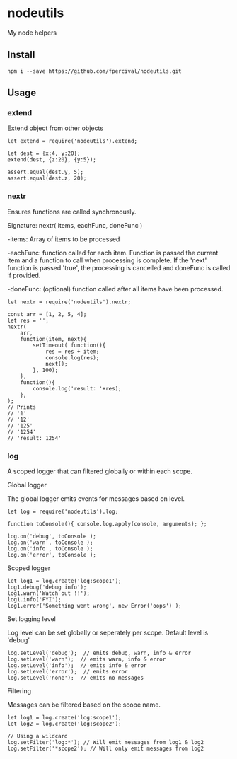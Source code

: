# nodeutils
My node helpers

## Install

    npm i --save https://github.com/fpercival/nodeutils.git

## Usage

### extend
Extend object from other objects

    let extend = require('nodeutils').extend;

    let dest = {x:4, y:20};
    extend(dest, {z:20}, {y:5});

    assert.equal(dest.y, 5);
    assert.equal(dest.z, 20);


### nextr
Ensures functions are called synchronously.

Signature: nextr( items, eachFunc, doneFunc )

-items: Array of items to be processed

-eachFunc: function called for each item. Function is passed the current item and a function to call when processing is complete. If the 'next' function is passed 'true', the processing is cancelled and doneFunc is called if provided.

-doneFunc: (optional) function called after all items have been processed.




    let nextr = require('nodeutils').nextr;

    const arr = [1, 2, 5, 4];
    let res = '';
    nextr(
        arr,
        function(item, next){
            setTimeout( function(){
                res = res + item;
                console.log(res);
                next();
            }, 100);
        },
        function(){
            console.log('result: '+res);
        },
    );
    // Prints
    // '1'
    // '12'
    // '125'
    // '1254'
    // 'result: 1254'

### log
A scoped logger that can filtered globally or within each scope.

Global logger

The global logger emits events for messages based on level.

    let log = require('nodeutils').log;

    function toConsole(){ console.log.apply(console, arguments); };

    log.on('debug', toConsole );
    log.on('warn', toConsole );
    log.on('info', toConsole );
    log.on('error', toConsole );

Scoped logger

    let log1 = log.create('log:scope1');
    log1.debug('debug info');
    log1.warn('Watch out !!');
    log1.info('FYI');
    log1.error('Something went wrong', new Error('oops') );

Set logging level

Log level can be set globally or seperately per scope. Default level is 'debug'

    log.setLevel('debug');  // emits debug, warn, info & error
    log.setLevel('warn');  // emits warn, info & error
    log.setLevel('info');  // emits info & error
    log.setLevel('error');  // emits error
    log.setLevel('none');  // emits no messages

Filtering

Messages can be filtered based on the scope name.

    let log1 = log.create('log:scope1');
    let log2 = log.create('log:scope2');

    // Using a wildcard
    log.setFilter('log:*'); // Will emit messages from log1 & log2
    log.setFilter('*scope2'); // Will only emit messages from log2




